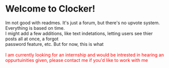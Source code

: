 <h1>Welcome to Clocker!</h1>

<div>Im not good with readmes. It's just a forum, but there's no upvote system. Everything is based on time.</div>
<div>I might add a few additions, like text indetations, letting users see thier posts all at once, a forgot </div>
<div>password feature, etc. But for now, this is what</div>
<br>
<div class="sneak">I am currently looking for an internship and would be intrested in hearing an oppurtuinities given, please contact me if you'd like to work with me</div>

<style>
  .sneak{
    color:red;
  }
</style>
